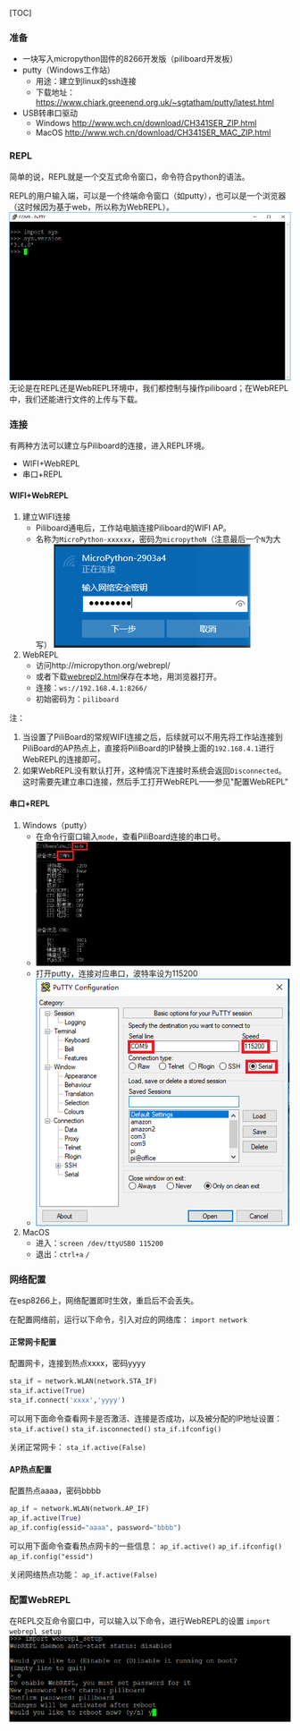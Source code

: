 [TOC]
### 准备
- 一块写入micropython固件的8266开发版（piliboard开发板）
- putty（Windows工作站）
	- 用途：建立到linux的ssh连接
	- 下载地址：https://www.chiark.greenend.org.uk/~sgtatham/putty/latest.html
- USB转串口驱动
  - Windows
http://www.wch.cn/download/CH341SER_ZIP.html
  - MacOS
http://www.wch.cn/download/CH341SER_MAC_ZIP.html

### REPL
简单的说，REPL就是一个交互式命令窗口，命令符合python的语法。

REPL的用户输入端，可以是一个终端命令窗口（如putty），也可以是一个浏览器（这时候因为基于web，所以称为WebREPL）。
![REPL](images/REPL.PNG)
无论是在REPL还是WebREPL环境中，我们都控制与操作piliboard；在WebREPL中，我们还能进行文件的上传与下载。

### 连接
有两种方法可以建立与Piliboard的连接，进入REPL环境。
- WIFI+WebREPL
- 串口+REPL

#### WIFI+WebREPL
1. 建立WIFI连接
	- Piliboard通电后，工作站电脑连接Piliboard的WIFI AP。
	- 名称为`MicroPython-xxxxxx`，密码为`micropythoN`（注意最后一个`N`为大写）
		![网络AP连接](images/wifi_ap.PNG)
2. WebREPL
	- 访问http://micropython.org/webrepl/
	- 或者下载[webrepl2.html](webrepl2.html)保存在本地，用浏览器打开。
	- 连接：`ws://192.168.4.1:8266/`
	- 初始密码为：`piliboard`

注：
1. 当设置了PiliBoard的常规WIFI连接之后，后续就可以不用先将工作站连接到PiliBoard的AP热点上，直接将PiliBoard的IP替换上面的`192.168.4.1`进行WebREPL的连接即可。
2. 如果WebREPL没有默认打开，这种情况下连接时系统会返回`Disconnected`。这时需要先建立串口连接，然后手工打开WebREPL——参见"配置WebREPL"

#### 串口+REPL
1. Windows（putty）
	- 在命令行窗口输入`mode`，查看PiliBoard连接的串口号。
	- ![mode命令](images/mode.PNG)
	- 打开putty，连接对应串口，波特率设为115200
	- ![putty](images/putty.PNG)
2. MacOS
	- 进入：`screen /dev/ttyUSB0 115200`
	- 退出：`ctrl+a` `/`

### 网络配置
在esp8266上，网络配置即时生效，重启后不会丢失。

在配置网络前，运行以下命令，引入对应的网络库：
`import network`

#### 正常网卡配置
配置网卡，连接到热点xxxx，密码yyyy
```python
sta_if = network.WLAN(network.STA_IF)
sta_if.active(True)
sta_if.connect('xxxx','yyyy')
```
可以用下面命令查看网卡是否激活、连接是否成功，以及被分配的IP地址设置：
`sta_if.active()`
`sta_if.isconnected()`
`sta_if.ifconfig()`

关闭正常网卡：
`sta_if.active(False)`

#### AP热点配置
配置热点aaaa，密码bbbb
```python
ap_if = network.WLAN(network.AP_IF)
ap_if.active(True)
ap_if.config(essid="aaaa", password="bbbb")
```
可以用下面命令查看热点网卡的一些信息：
`ap_if.active()`
`ap_if.ifconfig()`
`ap_if.config("essid")`

关闭网络热点功能：
`ap_if.active(False)`

### 配置WebREPL
在REPL交互命令窗口中，可以输入以下命令，进行WebREPL的设置
`import webrepl_setup`
![webrepl_setup](images/webrepl_setup.PNG)

